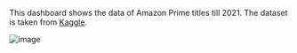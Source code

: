 This dashboard shows the data of Amazon Prime titles till 2021. The dataset is taken from [Kaggle](https://www.kaggle.com/datasets/shivamb/amazon-prime-movies-and-tv-shows).

![image](https://github.com/user-attachments/assets/8d8e00c5-27ea-47b0-b562-31bf89af5b76)

